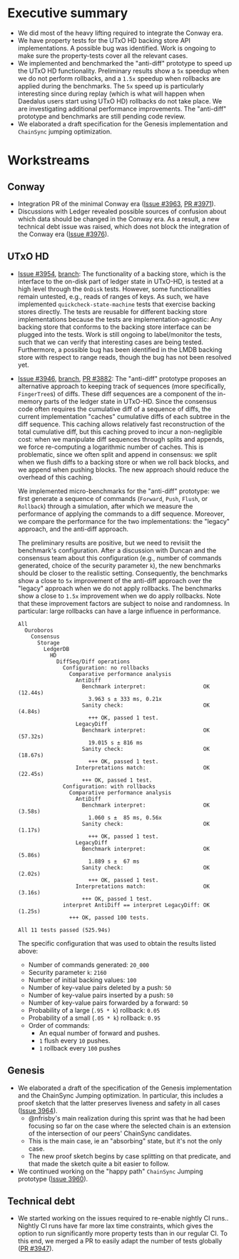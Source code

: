 # Executive summary 

- We did most of the heavy lifting required to integrate the Conway era.
- We have property tests for the UTxO HD backing store API implementations. A
  possible bug was identified. Work is ongoing to make sure the property-tests
  cover all the relevant cases.
- We implemented and benchmarked the "anti-diff" prototype to speed up the UTxO
  HD functionality. Preliminary results show a `5x` speedup when we do not
  perform rollbacks, and a `1.5x` speedup when rollbacks are applied during the
  benchmarks. The `5x` speed up is particularly interesting since during replay
  (which is what will happen when Daedalus users start using UTxO HD) rollbacks
  do not take place. We are investigating additional performance improvements.
  The "anti-diff" prototype and benchmarks are still pending code review.
- We elaborated a draft specification for the Genesis implementation and
  `ChainSync` jumping optimization.

# Workstreams 

## Conway

 - Integration PR of the minimal Conway era ([Issue #3963][issue-3962], [PR
   #3971][pull-3971]). 
 - Discussions with Ledger revealed possible sources of confusion about which
   data should be changed in the Conway era. As a result, a new technical debt
   issue was raised, which does not block the integration of the Conway era
   ([Issue #3976][issue-3976]).

## UTxO HD 

- [Issue #3954][issue-3954], [branch][branch-3954]: The functionality of a
  backing store, which is the interface to the on-disk part of ledger state in
  UTxO-HD, is tested at a high level through the `OnDisk` tests. However, some
  functionalities remain untested, e.g., reads of ranges of keys. As such, we
  have implemented `quickcheck-state-machine` tests that exercise backing stores
  directly. The tests are reusable for different backing store implementations
  because the tests are implementation-agnostic: Any backing store that conforms
  to the backing store interface can be plugged into the tests. Work is still
  ongoing to label/monitor the tests, such that we can verify that interesting
  cases are being tested. Furthermore, a possible bug has been identified in the
  LMDB backing store with respect to range reads, though the bug has not been
  resolved yet.
- [Issue #3946][issue-3946], [branch][branch-4199], [PR #3882][pull-3882]: The
  "anti-diff" prototype proposes an alternative approach to keeping track of
  sequences (more specifically, `FingerTree`s) of diffs. These diff sequences
  are a component of the in-memory parts of the ledger state in UTxO-HD. Since
  the consensus code often requires the cumulative diff of a sequence of diffs,
  the current implementation "caches" cumulative diffs of each subtree in the
  diff sequence. This caching allows relatively fast reconstruction of the total
  cumulative diff, but this caching proved to incur a non-negligible cost: when
  we manipulate diff sequences through splits and appends, we force re-computing
  a logarithmic number of caches. This is problematic, since we often split and
  append in consensus: we split when we flush diffs to a backing store or when
  we roll back blocks, and we append when pushing blocks. The new approach
  should reduce the overhead of this caching.

  We implemented micro-benchmarks for the "anti-diff" prototype: we
  first generate a sequence of commands (`Forward`, `Push`, `Flush`, or
  `Rollback`) through a simulation, after which we measure the performance of
  applying the commands to a diff sequence. Moreover, we compare the performance
  for the two implementations: the "legacy" approach, and the anti-diff
  approach.
  
  The preliminary results are positive, but we need to revisiit the benchmark's
  configuration. After a discussion with Duncan and the consensus team about
  this configuration (e.g., number of commands generated, choice of the security
  parameter `k`), the new benchmarks should be closer to the realistic setting.
  Consequently, the benchmarks show a close to `5x` improvement of the anti-diff
  approach over the "legacy" approach when we do not apply rollbacks. The
  benchmarks show a close to `1.5x` improvement when we do apply rollbacks.
  Note that these improvement factors are subject to noise and randomness. In
  particular: large rollbacks can have a large influence in performance.

  ```text
  All
    Ouroboros
      Consensus
        Storage
          LedgerDB
            HD
              DiffSeq/Diff operations
                Configuration: no rollbacks
                  Comparative performance analysis
                    AntiDiff
                      Benchmark interpret:                  OK (12.44s)
                        3.963 s ± 333 ms, 0.21x
                      Sanity check:                         OK (4.84s)
                        +++ OK, passed 1 test.
                    LegacyDiff
                      Benchmark interpret:                  OK (57.32s)
                        19.015 s ± 816 ms
                      Sanity check:                         OK (18.67s)
                        +++ OK, passed 1 test.
                    Interpretations match:                  OK (22.45s)
                      +++ OK, passed 1 test.
                Configuration: with rollbacks
                  Comparative performance analysis
                    AntiDiff
                      Benchmark interpret:                  OK (3.58s)
                        1.060 s ±  85 ms, 0.56x
                      Sanity check:                         OK (1.17s)
                        +++ OK, passed 1 test.
                    LegacyDiff
                      Benchmark interpret:                  OK (5.86s)
                        1.889 s ±  67 ms
                      Sanity check:                         OK (2.02s)
                        +++ OK, passed 1 test.
                    Interpretations match:                  OK (3.16s)
                      +++ OK, passed 1 test.
                interpret AntiDiff == interpret LegacyDiff: OK (1.25s)
                  +++ OK, passed 100 tests.

  All 11 tests passed (525.94s)
  ```

  The specific configuration that was used to obtain the results listed above:
  * Number of commands generated: `20_000`
  * Security parameter `k`: `2160`
  * Number of initial backing values: `100`
  * Number of key-value pairs deleted by a push: `50`
  * Number of key-value pairs inserted by a push: `50`
  * Number of key-value pairs forwarded by a forward: `50`
  * Probability of a large (`.95 * k`) rollback: `0.05`
  * Probability of a small (`.05 * k`) rollback: `0.95`
  * Order of commands: 
    * An equal number of forward and pushes.
    * `1` flush every `10` pushes.
    * `1` rollback every `100` pushes

## Genesis

 - We elaborated a draft of the specification of the Genesis implementation and
   the ChainSync Jumping optimization. In particular, this includes a proof
   sketch that the latter preserves liveness and safety in all cases ([Issue
   3964][issue-3964]).
      - @nfrisby's main realization during this sprint was that he had been
        focusing so far on the case where the selected chain is an extension of
        the intersection of our peers' ChainSync candidates.
      - This is the main case, ie an "absorbing" state, but it's not the only
        case.
      - The new proof sketch begins by case splitting on that predicate, and
        that made the sketch quite a bit easier to follow.
 - We continued working on the "happy path" `ChainSync` Jumping prototype ([Issue
   3960][issue-3960]).

## Technical debt

 - We started working on the issues required to re-enable nightly CI runs..
   Nightly CI runs have far more lax time constraints, which gives the option to
   run significantly more property tests than in our regular CI. To this end, we
   merged a PR to easily adapt the number of tests globally ([PR
   #3947][pull-3947]).

[issue-3954]: https://github.com/input-output-hk/ouroboros-network/issues/3954
[branch-3954]: https://github.com/input-output-hk/ouroboros-network/tree/jdral/3954-backingstore-property-tests
[issue-3946]: https://github.com/input-output-hk/ouroboros-network/issues/3946
[branch-4199]: https://github.com/input-output-hk/ouroboros-network/tree/jdral/CAD-4199-prototype-anti-diffs
[pull-3882]: https://github.com/input-output-hk/ouroboros-network/pull/3882
[pull-3947]: https://github.com/input-output-hk/ouroboros-network/pull/3947
[issue-3960]: https://github.com/input-output-hk/ouroboros-network/issues/3960
[issue-3962]: https://github.com/input-output-hk/ouroboros-network/issues/3962
[issue-3964]: https://github.com/input-output-hk/ouroboros-network/issues/3964
[pull-3971]: https://github.com/input-output-hk/ouroboros-network/pull/3971
[issue-3976]: https://github.com/input-output-hk/ouroboros-network/issues/3976

